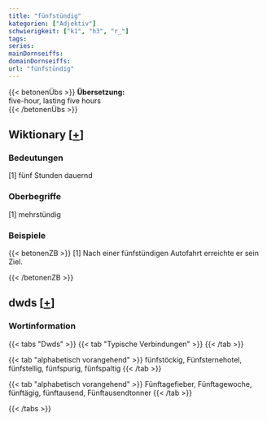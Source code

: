 ```yaml
---
title: "fünfstündig"
kategorien: ["Adjektiv"]
schwierigkeit: ["k1", "h3", "r_"]
tags:
series:
mainDornseiffs:
domainDornseiffs:
url: "fünfstündig"
---
```


{{< betonenÜbs >}}
**Übersetzung:**  
five-hour, lasting  five hours  
{{< /betonenÜbs >}}

## Wiktionary [[+](https://de.wiktionary.org/wiki/fünfstündig)]

### Bedeutungen
[1] fünf Stunden dauernd  

### Oberbegriffe
[1] mehrstündig  

### Beispiele
{{< betonenZB >}}
[1] Nach einer fünfstündigen Autofahrt erreichte er sein Ziel.  

{{< /betonenZB >}}


## dwds [[+](https://www.dwds.de/wb/fünfstündig)]

### Wortinformation
{{< tabs "Dwds" >}}
{{< tab "Typische Verbindungen" >}}
{{< /tab >}}

{{< tab "alphabetisch vorangehend" >}}
fünfstöckig, Fünfsternehotel, fünfstellig, fünfspurig, fünfspaltig
{{< /tab >}}

{{< tab "alphabetisch vorangehend" >}}
Fünftagefieber, Fünftagewoche, fünftägig, fünftausend, Fünftausendtonner
{{< /tab >}}

{{< /tabs >}}

